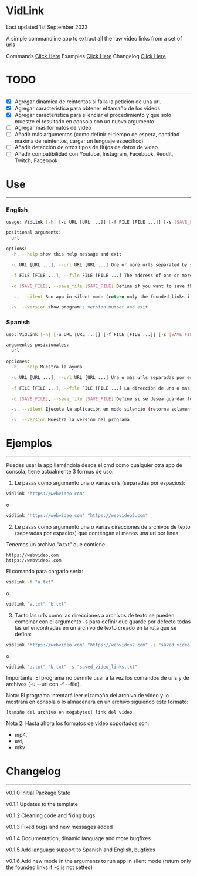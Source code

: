 # VidLink

Last updated 1st September 2023

A simple commandline app to extract all the raw video links from a set of urls

Commands [Click Here](#use)
Examples [Click Here](#ejemplos)
Changelog [Click Here](#changelog)

# TODO

---

- [X] Agregar dinámica de reintentos si falla la petición de una url.
- [X] Agregar característica para obtener el tamaño de los videos
- [X] Agregar característica para silenciar el procedimiento y que solo muestre el resultado en consola con un nuevo argumento
- [ ] Agregar más formatos de video
- [ ] Añadir más argumentos (como definir el tiempo de espera, cantidad máxima de reintentos, cargar un lenguaje específico)
- [ ] Añadir detección de otros tipos de flujos de datos de video
- [ ] Añadir compatibilidad con Youtube, Instagram, Facebook, Reddit, Twitch, Facebook

# Use

---

### English

```bash
usage: VidLink [-h] [-u URL [URL ...]] [-f FILE [FILE ...]] [-s [SAVE_FILE]] [-v] [url ...]

positional arguments:
  url

options:
  -h, --help show this help message and exit

  -u URL [URL ...], --url URL [URL ...] One or more urls separated by spaces (cannot be used at the same time as the argument -f)

  -f FILE [FILE ...], --file FILE [FILE ...] The address of one or more files containing urls separated by line jumps (cannot be used at the same time as the argument -u)

  -d [SAVE_FILE], --save_file [SAVE_FILE] Define if you want to save the links of the videos found in a file (a link will be saved by line with the format <file size> <link>) (this is an optional argument, if not defined, the results will be displayed on console)

  -s, --silent Run app in silent mode (return only the founded links if -d is not setted)

  -v, --version show program's version number and exit
```

### Spanish

```bash
uso: VidLink [-h] [-u URL [URL ...]] [-f FILE [FILE ...]] [-s [SAVE_FILE]] [-v] [url ...]

argumentos posicionales:
  url
  
opciones:
  -h, --help Muestra la ayuda

  -u URL [URL ...], --url URL [URL ...] Una o más urls separadas por espacios (no se puede usar a la vez que el argumento -f)

  -f FILE [FILE ...], --file FILE [FILE ...] La dirección de uno o más archivos que contengan urls separadas por saltos de líneas  (no se puede usar a la vez que el argumento -u)

  -d [SAVE_FILE], --save_file [SAVE_FILE] Define si se desea guardar los links de los videos encontrados en un archivo (se guardará un link por línea con el formato <tamaño del archivo> <link>) (este es un argumento opcional, si no se define, se mostrarán los resultados en consola)

  -s, --silent Ejecuta la aplicación en modo silencio (retorna solamente los links encontrados si -d no ha sido asignado)

  -v, --version Muestra la versión del programa
```

# Ejemplos

---

Puedes usar la app llamándola desde el cmd como cualquier otra app de consola, tiene actualmente 3 formas de uso:

1. Le pasas como argumento una o varias urls (separadas por espacios):

```bash
vidlink "https://webvideo.com"
```

o

```bash
vidlink "https://webvideo.com" "https://webvideo2.com"
```

2. Le pasas como argumento una o varias direcciones de archivos de texto (separadas por espacios) que contengan al menos una url por línea:

Tenemos un archivo "a.txt" que contiene:

```
https://webvideo.com
https://webvideo2.com
```

El comando para cargarlo sería:

```bash
vidlink -f "a.txt"
```

o

```bash
vidlink "a.txt" "b.txt"
```

3. Tanto las urls como las direcciones a archivos de texto se pueden combinar con el argumento -s para definir que guarde por defecto todas las url encontradas en un archivo de texto creado en la ruta que se defina:

```bash
vidlink "https://webvideo.com" "https://webvideo2.com" -s "saved_video_links.txt"
```

o

```bash
vidlink "a.txt" "b.txt" -s "saved_video_links.txt"
```

Importante: El programa no permite usar a la vez los comandos de urls y de archivos (-u --url con -f --file).

Nota: El programa intentará leer el tamaño del archivo de video y lo mostrará en consola o lo almacenará en un archivo siguiendo este formato:

```
[tamaño del archivo en megabytes] link del video
```

Nota 2: Hasta ahora los formatos de video soportados son:

- mp4,
- avi,
- mkv

# Changelog

---

v0.1.0 Initial Package State

v0.1.1 Updates to the template

v0.1.2 Cleaning code and fixing bugs

v0.1.3 Fixed bugs and new messages added

v0.1.4 Documentation, dinamic language and more bugfixes

v0.1.5 Add language support to Spanish and English, bugfixes

v0.1.6 Add new mode in the arguments to run app in silent mode (return only the founded links if -d is not setted)
